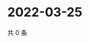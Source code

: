# 2022-03-25

共 0 条

<!-- BEGIN WEIBO -->
<!-- 最后更新时间 Fri Mar 25 2022 16:02:20 GMT+0800 (China Standard Time) -->

<!-- END WEIBO -->
